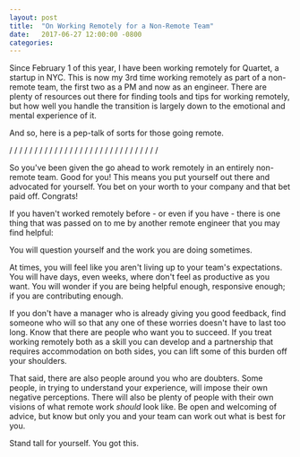 ```yaml
---
layout: post
title:  "On Working Remotely for a Non-Remote Team"
date:   2017-06-27 12:00:00 -0800
categories:
---
```

Since February 1 of this year, I have been working remotely for Quartet, a startup in NYC. This is now my 3rd time working remotely as part of a non-remote team, the first two as a PM and now as an engineer. There are plenty of resources out there for finding tools and tips for working remotely, but how well you handle the transition is largely down to the emotional and mental experience of it.

And so, here is a pep-talk of sorts for those going remote.

/ / / / / / / / / / / / / / / / / / / / / / / / / / / / / /

So you've been given the go ahead to work remotely in an entirely non-remote team. Good for you! This means you put yourself out there and advocated for yourself. You bet on your worth to your company and that bet paid off. Congrats!

If you haven't worked remotely before - or even if you have - there is one thing that was passed on to me by another remote engineer that you may find helpful:

You will question yourself and the work you are doing sometimes.

At times, you will feel like you aren't living up to your team's expectations. You will have days, even weeks, where don't feel as productive as you want. You will wonder if you are being helpful enough, responsive enough; if you are contributing enough.

If you don't have a manager who is already giving you good feedback, find someone who will so that any one of these worries doesn't have to last too long. Know that there are people who want you to succeed. If you treat working remotely both as a skill you can develop and a partnership that requires accommodation on both sides, you can lift some of this burden off your shoulders.

That said, there are also people around you who are doubters. Some people, in trying to understand your experience, will impose their own negative perceptions. There will also be plenty of people with their own visions of what remote work <em>should</em> look like. Be open and welcoming of advice, but know but only you and your team can work out what is best for you.

Stand tall for yourself. You got this.
